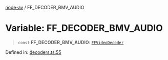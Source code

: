 [node-av](../globals.md) / FF\_DECODER\_BMV\_AUDIO

# Variable: FF\_DECODER\_BMV\_AUDIO

> `const` **FF\_DECODER\_BMV\_AUDIO**: [`FFVideoDecoder`](../type-aliases/FFVideoDecoder.md)

Defined in: [decoders.ts:55](https://github.com/seydx/av/blob/f8631fc881b394300b1479f511d55cf1c370a87f/src/constants/decoders.ts#L55)
